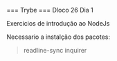 === Trybe ===
Dloco 26 Dia 1

Exercicios de introdução ao NodeJs

Necessario a instalção dos pacotes:
> readline-sync
> inquirer
